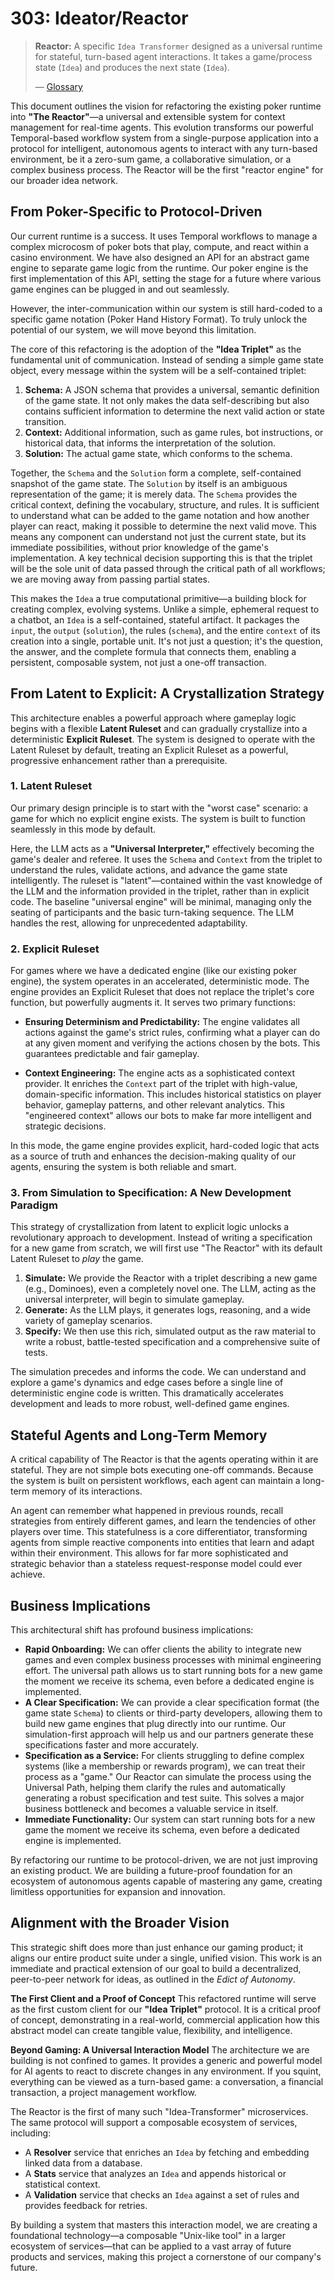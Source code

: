 # 303: Ideator/Reactor

> **Reactor:** A specific `Idea Transformer` designed as a universal runtime for stateful, turn-based agent interactions. It takes a game/process state (`Idea`) and produces the next state (`Idea`).
>
> — [Glossary](./000_glossary.md)

This document outlines the vision for refactoring the existing poker runtime into **"The Reactor"**—a universal and extensible system for context management for real-time agents. This evolution transforms our powerful Temporal-based workflow system from a single-purpose application into a protocol for intelligent, autonomous agents to interact with any turn-based environment, be it a zero-sum game, a collaborative simulation, or a complex business process. The Reactor will be the first "reactor engine" for our broader idea network.

## From Poker-Specific to Protocol-Driven

Our current runtime is a success. It uses Temporal workflows to manage a complex microcosm of poker bots that play, compute, and react within a casino environment. We have also designed an API for an abstract game engine to separate game logic from the runtime. Our poker engine is the first implementation of this API, setting the stage for a future where various game engines can be plugged in and out seamlessly.

However, the inter-communication within our system is still hard-coded to a specific game notation (Poker Hand History Format). To truly unlock the potential of our system, we will move beyond this limitation.

The core of this refactoring is the adoption of the **"Idea Triplet"** as the fundamental unit of communication. Instead of sending a simple game state object, every message within the system will be a self-contained triplet:

1.  **Schema:** A JSON schema that provides a universal, semantic definition of the game state. It not only makes the data self-describing but also contains sufficient information to determine the next valid action or state transition.
2.  **Context:** Additional information, such as game rules, bot instructions, or historical data, that informs the interpretation of the solution.
3.  **Solution:** The actual game state, which conforms to the schema.

Together, the `Schema` and the `Solution` form a complete, self-contained snapshot of the game state. The `Solution` by itself is an ambiguous representation of the game; it is merely data. The `Schema` provides the critical context, defining the vocabulary, structure, and rules. It is sufficient to understand what can be added to the game notation and how another player can react, making it possible to determine the next valid move. This means any component can understand not just the current state, but its immediate possibilities, without prior knowledge of the game's implementation. A key technical decision supporting this is that the triplet will be the sole unit of data passed through the critical path of all workflows; we are moving away from passing partial states.

This makes the `Idea` a true computational primitive—a building block for creating complex, evolving systems. Unlike a simple, ephemeral request to a chatbot, an `Idea` is a self-contained, stateful artifact. It packages the `input`, the `output` (`solution`), the rules (`schema`), and the entire `context` of its creation into a single, portable unit. It's not just a question; it's the question, the answer, and the complete formula that connects them, enabling a persistent, composable system, not just a one-off transaction.

## From Latent to Explicit: A Crystallization Strategy

This architecture enables a powerful approach where gameplay logic begins with a flexible **Latent Ruleset** and can gradually crystallize into a deterministic **Explicit Ruleset**. The system is designed to operate with the Latent Ruleset by default, treating an Explicit Ruleset as a powerful, progressive enhancement rather than a prerequisite.

### 1. Latent Ruleset

Our primary design principle is to start with the "worst case" scenario: a game for which no explicit engine exists. The system is built to function seamlessly in this mode by default.

Here, the LLM acts as a **"Universal Interpreter,"** effectively becoming the game's dealer and referee. It uses the `Schema` and `Context` from the triplet to understand the rules, validate actions, and advance the game state intelligently. The ruleset is "latent"—contained within the vast knowledge of the LLM and the information provided in the triplet, rather than in explicit code. The baseline "universal engine" will be minimal, managing only the seating of participants and the basic turn-taking sequence. The LLM handles the rest, allowing for unprecedented adaptability.

### 2. Explicit Ruleset

For games where we have a dedicated engine (like our existing poker engine), the system operates in an accelerated, deterministic mode. The engine provides an Explicit Ruleset that does not replace the triplet's core function, but powerfully augments it. It serves two primary functions:

- **Ensuring Determinism and Predictability:** The engine validates all actions against the game's strict rules, confirming what a player can do at any given moment and verifying the actions chosen by the bots. This guarantees predictable and fair gameplay.

- **Context Engineering:** The engine acts as a sophisticated context provider. It enriches the `Context` part of the triplet with high-value, domain-specific information. This includes historical statistics on player behavior, gameplay patterns, and other relevant analytics. This "engineered context" allows our bots to make far more intelligent and strategic decisions.

In this mode, the game engine provides explicit, hard-coded logic that acts as a source of truth and enhances the decision-making quality of our agents, ensuring the system is both reliable and smart.

### 3. From Simulation to Specification: A New Development Paradigm

This strategy of crystallization from latent to explicit logic unlocks a revolutionary approach to development. Instead of writing a specification for a new game from scratch, we will first use "The Reactor" with its default Latent Ruleset to _play_ the game.

1.  **Simulate:** We provide the Reactor with a triplet describing a new game (e.g., Dominoes), even a completely novel one. The LLM, acting as the universal interpreter, will begin to simulate gameplay.
2.  **Generate:** As the LLM plays, it generates logs, reasoning, and a wide variety of gameplay scenarios.
3.  **Specify:** We then use this rich, simulated output as the raw material to write a robust, battle-tested specification and a comprehensive suite of tests.

The simulation precedes and informs the code. We can understand and explore a game's dynamics and edge cases before a single line of deterministic engine code is written. This dramatically accelerates development and leads to more robust, well-defined game engines.

## Stateful Agents and Long-Term Memory

A critical capability of The Reactor is that the agents operating within it are stateful. They are not simple bots executing one-off commands. Because the system is built on persistent workflows, each agent can maintain a long-term memory of its interactions.

An agent can remember what happened in previous rounds, recall strategies from entirely different games, and learn the tendencies of other players over time. This statefulness is a core differentiator, transforming agents from simple reactive components into entities that learn and adapt within their environment. This allows for far more sophisticated and strategic behavior than a stateless request-response model could ever achieve.

## Business Implications

This architectural shift has profound business implications:

- **Rapid Onboarding:** We can offer clients the ability to integrate new games and even complex business processes with minimal engineering effort. The universal path allows us to start running bots for a new game the moment we receive its schema, even before a dedicated engine is implemented.
- **A Clear Specification:** We can provide a clear specification format (the game state `Schema`) to clients or third-party developers, allowing them to build new game engines that plug directly into our runtime. Our simulation-first approach will help us and our partners generate these specifications faster and more accurately.
- **Specification as a Service:** For clients struggling to define complex systems (like a membership or rewards program), we can treat their process as a "game." Our Reactor can simulate the process using the Universal Path, helping them clarify the rules and automatically generating a robust specification and test suite. This solves a major business bottleneck and becomes a valuable service in itself.
- **Immediate Functionality:** Our system can start running bots for a new game the moment we receive its schema, even before a dedicated engine is implemented.

By refactoring our runtime to be protocol-driven, we are not just improving an existing product. We are building a future-proof foundation for an ecosystem of autonomous agents capable of mastering any game, creating limitless opportunities for expansion and innovation.

## Alignment with the Broader Vision

This strategic shift does more than just enhance our gaming product; it aligns our entire product suite under a single, unified vision. This work is an immediate and practical extension of our goal to build a decentralized, peer-to-peer network for ideas, as outlined in the _Edict of Autonomy_.

**The First Client and a Proof of Concept**
This refactored runtime will serve as the first custom client for our **"Idea Triplet"** protocol. It is a critical proof of concept, demonstrating in a real-world, commercial application how this abstract model can create tangible value, flexibility, and intelligence.

**Beyond Gaming: A Universal Interaction Model**
The architecture we are building is not confined to games. It provides a generic and powerful model for AI agents to react to discrete changes in any environment. If you squint, everything can be viewed as a turn-based game: a conversation, a financial transaction, a project management workflow.

The Reactor is the first of many such "Idea-Transformer" microservices. The same protocol will support a composable ecosystem of services, including:

- A **Resolver** service that enriches an `Idea` by fetching and embedding linked data from a database.
- A **Stats** service that analyzes an `Idea` and appends historical or statistical context.
- A **Validation** service that checks an `Idea` against a set of rules and provides feedback for retries.

By building a system that masters this interaction model, we are creating a foundational technology—a composable "Unix-like tool" in a larger ecosystem of services—that can be applied to a vast array of future products and services, making this project a cornerstone of our company's future.
